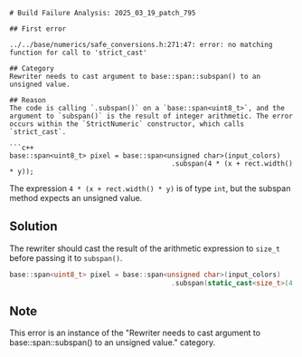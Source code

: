 ```
# Build Failure Analysis: 2025_03_19_patch_795

## First error

../../base/numerics/safe_conversions.h:271:47: error: no matching function for call to 'strict_cast'

## Category
Rewriter needs to cast argument to base::span::subspan() to an unsigned value.

## Reason
The code is calling `.subspan()` on a `base::span<uint8_t>`, and the argument to `subspan()` is the result of integer arithmetic. The error occurs within the `StrictNumeric` constructor, which calls `strict_cast`.

```c++
base::span<uint8_t> pixel = base::span<unsigned char>(input_colors)
                                        .subspan(4 * (x + rect.width() * y));
```

The expression `4 * (x + rect.width() * y)` is of type `int`, but the subspan method expects an unsigned value.

## Solution
The rewriter should cast the result of the arithmetic expression to `size_t` before passing it to `subspan()`.

```c++
base::span<uint8_t> pixel = base::span<unsigned char>(input_colors)
                                        .subspan(static_cast<size_t>(4 * (x + rect.width() * y)));
```

## Note
This error is an instance of the "Rewriter needs to cast argument to base::span::subspan() to an unsigned value." category.